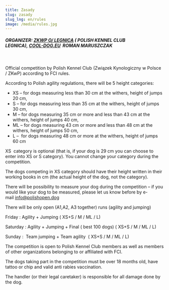 ```yaml
---
title: Zasady
slug: zasady
slug_lng: en/rules
image: /media/rules.jpg
---
```

##### **ORGANIZER:** [ZKWP O/ LEGNICA](http://legnica.zkwp.pl/) ( POLISH KENNEL CLUB LEGNICA), [COOL-DOG.EU](http://cool-dog.eu/)  ROMAN MARUSZCZAK

  

Official competition by Polish Kennel Club (Związek Kynologiczny w Polsce / ZKwP) according to FCI rules. 

According to Polish agility regulations, there will be 5 height categories:

* XS – for dogs measuring less than 30 cm at the withers, height of jumps 20 cm,
* S – for dogs measuring less than 35 cm at the withers, height of jumps 30 cm,
* M – for dogs measuring 35 cm or more and less than 43 cm at the withers, height of jumps 40 cm,
* ML – for dogs measuring 43 cm or more and less than 48 cm at the withers, height of jumps 50 cm,
* L –  for dogs measuring 48 cm or more at the withers, height of jumps 60 cm

XS  category is optional (that is, if your dog is 29 cm you can choose to enter into XS or S category). You cannot change your category during the competition.

The dogs competing in XS category should have their height written in their working books in cm (the actual height of the dog, not the category). 

There will be possibility to measure your dog during the competition – if you would like your dog to be measured, please let us know before by e-mail [info@polishopen.dog](mailto:info@polishopen.dog)

There will be only open (A1,A2, A3 together) runs (agility and jumping)

Friday : Agility + Jumping ( XS+S / M / ML / L)

Saturday : Agility + Jumping + Final ( best 100 dogs) ( XS+S / M / ML / L)

Sunday :  Team jumping + Team agility  ( XS+S / M / ML / L)

The competition is open to Polish Kennel Club members as well as members of other organizations belonging to or affiliated with FCI. 

The dogs taking part in the competition must be over 18 months old, have tattoo or chip and valid anti rabies vaccination. 

The handler (or their legal caretaker) is responsible for all damage done by the dog.